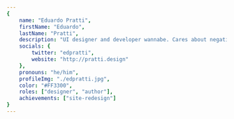 ```yaml
---
{
	name: "Eduardo Pratti",
	firstName: "Eduardo",
	lastName: "Pratti",
	description: "UI designer and developer wannabe. Cares about negative space, layout grids and Bloodborne challenge runs.",
	socials: {
		twitter: "edpratti",
		website: "http://pratti.design"
	},
	pronouns: "he/him",
	profileImg: "./edpratti.jpg",
	color: "#FF3300",
	roles: ["designer", "author"],
	achievements: ["site-redesign"]
}
---
```

